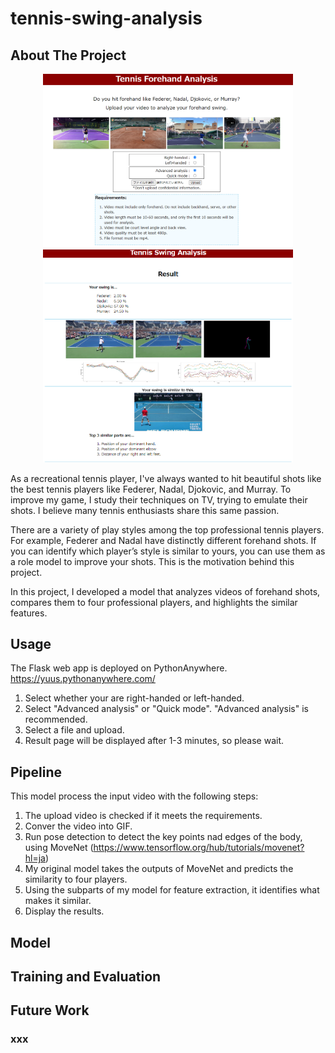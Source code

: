 # tennis-swing-analysis

## About The Project
<div align="center">
    <img src=".github/app_img1.png" width="400">
    <img src=".github/app_img2.png" width="400">
</div>

As a recreational tennis player, I've always wanted to hit beautiful shots like the best tennis players like Federer, Nadal, Djokovic, and Murray. To improve my game, I study their techniques on TV, trying to emulate their shots. I believe many tennis enthusiasts share this same passion.

There are a variety of play styles among the top professional tennis players. For example, Federer and Nadal have distinctly different forehand shots. If you can identify which player’s style is similar to yours, you can use them as a role model to improve your shots. This is the motivation behind this project.

In this project, I developed a model that analyzes videos of forehand shots, compares them to four professional players, and highlights the similar features.

## Usage
The Flask web app is deployed on PythonAnywhere.
https://yuus.pythonanywhere.com/

1. Select whether your are right-handed or left-handed.
2. Select "Advanced analysis" or "Quick mode". "Advanced analysis" is recommended.
3. Select a file and upload.
4. Result page will be displayed after 1-3 minutes, so please wait.

## Pipeline
This model process the input video with the following steps:
1. The upload video is checked if it meets the requirements.
2. Conver the video into GIF.
3. Run pose detection to detect the key points nad edges of the body, using MoveNet (https://www.tensorflow.org/hub/tutorials/movenet?hl=ja)
4. My original model takes the outputs of MoveNet and predicts the similarity to four players.
5. Using the subparts of my model for feature extraction, it identifies what makes it similar.
6. Display the results.

## Model


## Training and Evaluation

## Future Work
### xxx
